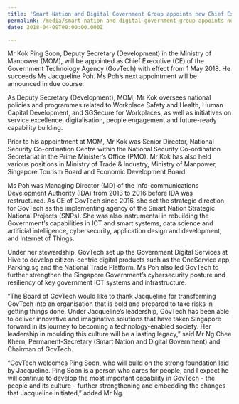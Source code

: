```yaml
---
title: 'Smart Nation and Digital Government Group appoints new Chief Executive of Government Technology Agency'
permalink: /media/smart-nation-and-digital-government-group-appoints-new-chief-executive-of-government-technology-agency
date: 2018-04-09T00:00:00.000Z

---
```


Mr Kok Ping Soon, Deputy Secretary (Development) in the Ministry of Manpower (MOM), will be appointed as Chief Executive (CE) of the Government Technology Agency (GovTech) with effect from 1 May 2018. He succeeds Ms Jacqueline Poh. Ms Poh’s next appointment will be announced in due course.

As Deputy Secretary (Development), MOM, Mr Kok oversees national policies and programmes related to Workplace Safety and Health, Human Capital Development, and SGSecure for Workplaces, as well as initiatives on service excellence, digitalisation, people engagement and future-ready capability building.

Prior to his appointment at MOM, Mr Kok was Senior Director, National Security Co-ordination Centre within the National Security Co-ordination Secretariat in the Prime Minister’s Office (PMO). Mr Kok has also held various positions in Ministry of Trade & Industry, Ministry of Manpower, Singapore Tourism Board and Economic Development Board.  

Ms Poh was Managing Director (MD) of the Info-communications Development Authority (IDA) from 2013 to 2016 before IDA was restructured. As CE of GovTech since 2016, she set the strategic direction for GovTech as the implementing agency of the Smart Nation Strategic National Projects (SNPs). She was also instrumental in rebuilding the Government’s capabilities in ICT and smart systems, data science and artificial intelligence, cybersecurity, application design and development, and Internet of Things. 

Under her stewardship, GovTech set up the Government Digital Services at Hive to develop citizen-centric digital products such as the OneService app, Parking.sg and the National Trade Platform. Ms Poh also led GovTech to further strengthen the Singapore Government’s cybersecurity posture and resiliency of key government ICT systems and infrastructure.

 “The Board of GovTech would like to thank Jacqueline for transforming GovTech into an organisation that is bold and prepared to take risks in getting things done. Under Jacqueline’s leadership, GovTech has been able to deliver innovative and imaginative solutions that have taken Singapore forward in its journey to becoming a technology-enabled society. Her leadership in moulding this culture will be a lasting legacy,” said Mr Ng Chee Khern, Permanent-Secretary (Smart Nation and Digital Government) and Chairman of GovTech.

“GovTech welcomes Ping Soon, who will build on the strong foundation laid by Jacqueline. Ping Soon is a person who cares for people, and I expect he will continue to develop the most important capability in GovTech - the people and its culture - further strengthening and embedding the changes that Jacqueline initiated,” added Mr Ng. 


